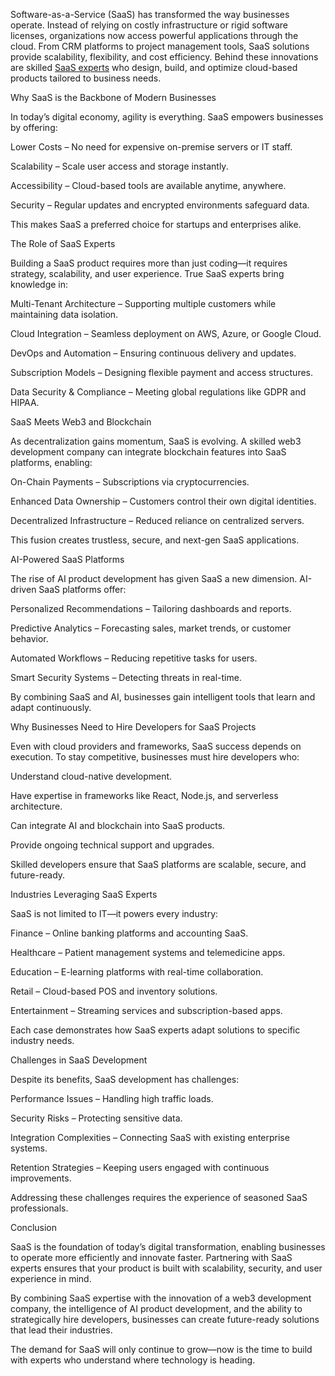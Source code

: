 Software-as-a-Service (SaaS) has transformed the way businesses operate. Instead of relying on costly infrastructure or rigid software licenses, organizations now access powerful applications through the cloud. From CRM platforms to project management tools, SaaS solutions provide scalability, flexibility, and cost efficiency. Behind these innovations are skilled [SaaS experts]([url](https://ioweb3.io/))
 who design, build, and optimize cloud-based products tailored to business needs.

Why SaaS is the Backbone of Modern Businesses

In today’s digital economy, agility is everything. SaaS empowers businesses by offering:

Lower Costs – No need for expensive on-premise servers or IT staff.

Scalability – Scale user access and storage instantly.

Accessibility – Cloud-based tools are available anytime, anywhere.

Security – Regular updates and encrypted environments safeguard data.

This makes SaaS a preferred choice for startups and enterprises alike.

The Role of SaaS Experts

Building a SaaS product requires more than just coding—it requires strategy, scalability, and user experience. True SaaS experts bring knowledge in:

Multi-Tenant Architecture – Supporting multiple customers while maintaining data isolation.

Cloud Integration – Seamless deployment on AWS, Azure, or Google Cloud.

DevOps and Automation – Ensuring continuous delivery and updates.

Subscription Models – Designing flexible payment and access structures.

Data Security & Compliance – Meeting global regulations like GDPR and HIPAA.

SaaS Meets Web3 and Blockchain

As decentralization gains momentum, SaaS is evolving. A skilled web3 development company can integrate blockchain features into SaaS platforms, enabling:

On-Chain Payments – Subscriptions via cryptocurrencies.

Enhanced Data Ownership – Customers control their own digital identities.

Decentralized Infrastructure – Reduced reliance on centralized servers.

This fusion creates trustless, secure, and next-gen SaaS applications.

AI-Powered SaaS Platforms

The rise of AI product development has given SaaS a new dimension. AI-driven SaaS platforms offer:

Personalized Recommendations – Tailoring dashboards and reports.

Predictive Analytics – Forecasting sales, market trends, or customer behavior.

Automated Workflows – Reducing repetitive tasks for users.

Smart Security Systems – Detecting threats in real-time.

By combining SaaS and AI, businesses gain intelligent tools that learn and adapt continuously.

Why Businesses Need to Hire Developers for SaaS Projects

Even with cloud providers and frameworks, SaaS success depends on execution. To stay competitive, businesses must hire developers who:

Understand cloud-native development.

Have expertise in frameworks like React, Node.js, and serverless architecture.

Can integrate AI and blockchain into SaaS products.

Provide ongoing technical support and upgrades.

Skilled developers ensure that SaaS platforms are scalable, secure, and future-ready.

Industries Leveraging SaaS Experts

SaaS is not limited to IT—it powers every industry:

Finance – Online banking platforms and accounting SaaS.

Healthcare – Patient management systems and telemedicine apps.

Education – E-learning platforms with real-time collaboration.

Retail – Cloud-based POS and inventory solutions.

Entertainment – Streaming services and subscription-based apps.

Each case demonstrates how SaaS experts adapt solutions to specific industry needs.

Challenges in SaaS Development

Despite its benefits, SaaS development has challenges:

Performance Issues – Handling high traffic loads.

Security Risks – Protecting sensitive data.

Integration Complexities – Connecting SaaS with existing enterprise systems.

Retention Strategies – Keeping users engaged with continuous improvements.

Addressing these challenges requires the experience of seasoned SaaS professionals.

Conclusion

SaaS is the foundation of today’s digital transformation, enabling businesses to operate more efficiently and innovate faster. Partnering with SaaS experts
 ensures that your product is built with scalability, security, and user experience in mind.

By combining SaaS expertise with the innovation of a web3 development company, the intelligence of AI product development, and the ability to strategically hire developers, businesses can create future-ready solutions that lead their industries.

The demand for SaaS will only continue to grow—now is the time to build with experts who understand where technology is heading.
